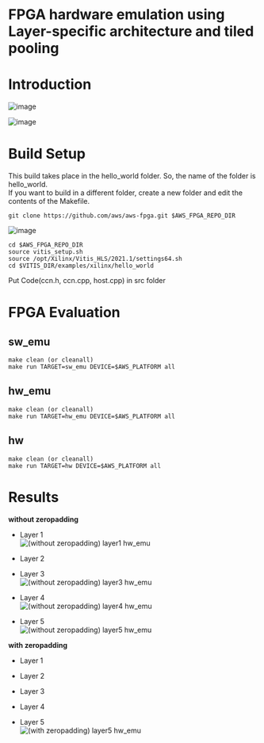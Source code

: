 # FPGA hardware emulation using Layer-specific architecture and tiled pooling

# Introduction
![image](https://user-images.githubusercontent.com/75317393/147212779-f24964b7-eff8-4abb-9941-a2b030708a42.png)

![image](https://user-images.githubusercontent.com/75317393/147212751-b8c23d66-5977-4312-a23f-921462a439c2.png)

# Build Setup
This build takes place in the hello_world folder.
So, the name of the folder is hello_world.   
If you want to build in a different folder, create a new folder and edit the contents of the Makefile.
```
git clone https://github.com/aws/aws-fpga.git $AWS_FPGA_REPO_DIR
```
![image](https://user-images.githubusercontent.com/75317393/147209223-7721f322-4cbc-4df4-9a30-1d08d6a542f4.png)
```
cd $AWS_FPGA_REPO_DIR
source vitis_setup.sh
source /opt/Xilinx/Vitis_HLS/2021.1/settings64.sh
cd $VITIS_DIR/examples/xilinx/hello_world
```
Put Code(ccn.h, ccn.cpp, host.cpp) in src folder

# FPGA Evaluation 
## sw_emu
```
make clean (or cleanall)
make run TARGET=sw_emu DEVICE=$AWS_PLATFORM all
```

## hw_emu
```
make clean (or cleanall)
make run TARGET=hw_emu DEVICE=$AWS_PLATFORM all
```

## hw
```
make clean (or cleanall)
make run TARGET=hw DEVICE=$AWS_PLATFORM all
```

# Results
**without zeropadding**   
+ Layer 1      
![(without zeropadding) layer1 hw_emu](https://user-images.githubusercontent.com/75317393/147214144-d34c132c-5431-4d45-8668-5538711305d5.png)   

+ Layer 2

+ Layer 3   
![(without zeropadding) layer3 hw_emu](https://user-images.githubusercontent.com/75317393/147214157-e8a13cdf-02ec-4865-8189-9c09ba4d8be9.png)   

+ Layer 4   
 ![(without zeropadding) layer4 hw_emu](https://user-images.githubusercontent.com/75317393/147214182-d6d7b342-5ca5-4533-8bb8-cf85c4eb155f.png)   

+ Layer 5    
![(without zeropadding) layer5 hw_emu](https://user-images.githubusercontent.com/75317393/147214089-2ac8a026-df14-4b90-a9df-8a40fa343cd0.png)   

**with zeropadding**   
+ Layer 1      

+ Layer 2

+ Layer 3

+ Layer 4

+ Layer 5   
![(with zeropadding) layer5 hw_emu](https://user-images.githubusercontent.com/75317393/147213624-a6de096b-b2c3-475e-8083-afccaad8d407.png)


